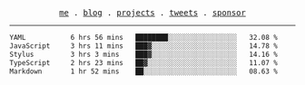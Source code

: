 <p align="center">
  <samp>
    <a href="https://everfu.org">me</a> .
    <a href="https://everfu.org/blog">blog</a> .
    <a href="https://everfu.org/github">projects</a> .
    <a href="https://twitter.com/everfu8">tweets</a> .
    <a href="https://everfu.org/sponsor">sponsor</a>
  </samp>
</p>

---

<!--START_SECTION:waka-->

```txt
YAML           6 hrs 56 mins   ████████░░░░░░░░░░░░░░░░░   32.08 %
JavaScript     3 hrs 11 mins   ███▓░░░░░░░░░░░░░░░░░░░░░   14.78 %
Stylus         3 hrs 3 mins    ███▓░░░░░░░░░░░░░░░░░░░░░   14.16 %
TypeScript     2 hrs 23 mins   ██▓░░░░░░░░░░░░░░░░░░░░░░   11.07 %
Markdown       1 hr 52 mins    ██░░░░░░░░░░░░░░░░░░░░░░░   08.63 %
```

<!--END_SECTION:waka-->
